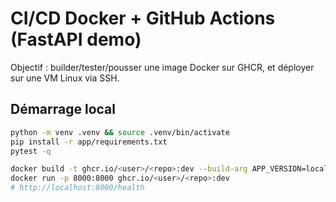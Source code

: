 # CI/CD Docker + GitHub Actions (FastAPI demo)

Objectif : builder/tester/pousser une image Docker sur GHCR, et déployer sur une VM Linux via SSH.

## Démarrage local
```bash
python -m venv .venv && source .venv/bin/activate
pip install -r app/requirements.txt
pytest -q

docker build -t ghcr.io/<user>/<repo>:dev --build-arg APP_VERSION=local .
docker run -p 8000:8000 ghcr.io/<user>/<repo>:dev
# http://localhost:8000/health
